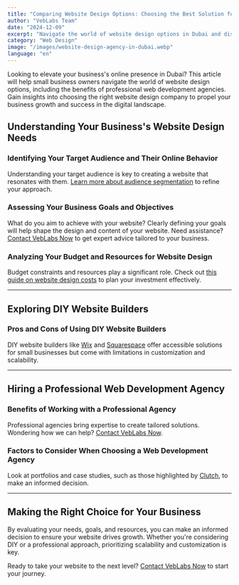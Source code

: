 ```yaml
---
title: "Comparing Website Design Options: Choosing the Best Solution for Your Business in Dubai"
author: "VebLabs Team"
date: "2024-12-09"
excerpt: "Navigate the world of website design options in Dubai and discover whether DIY platforms or professional web development agencies are the right fit for your business."
category: "Web Design"
image: "/images/website-design-agency-in-dubai.webp"
language: "en"
---
```


Looking to elevate your business's online presence in Dubai? This article will help small business owners navigate the world of website design options, including the benefits of professional web development agencies. Gain insights into choosing the right website design company to propel your business growth and success in the digital landscape.

## Understanding Your Business's Website Design Needs

### Identifying Your Target Audience and Their Online Behavior

Understanding your target audience is key to creating a website that resonates with them. [Learn more about audience segmentation](https://www.hubspot.com/marketing-statistics) to refine your approach.  

### Assessing Your Business Goals and Objectives

What do you aim to achieve with your website? Clearly defining your goals will help shape the design and content of your website. Need assistance? [Contact VebLabs Now](/{lang}/get-in-touch) to get expert advice tailored to your business.

### Analyzing Your Budget and Resources for Website Design

Budget constraints and resources play a significant role. Check out [this guide on website design costs](https://www.webfx.com/web-design/pricing/) to plan your investment effectively.

---

## Exploring DIY Website Builders

### Pros and Cons of Using DIY Website Builders

DIY website builders like [Wix](https://www.wix.com/) and [Squarespace](https://www.squarespace.com/) offer accessible solutions for small businesses but come with limitations in customization and scalability.  

---

## Hiring a Professional Web Development Agency

### Benefits of Working with a Professional Agency

Professional agencies bring expertise to create tailored solutions. Wondering how we can help? [Contact VebLabs Now](/{lang}/get-in-touch).

### Factors to Consider When Choosing a Web Development Agency

Look at portfolios and case studies, such as those highlighted by [Clutch](https://clutch.co/), to make an informed decision.

---

## Making the Right Choice for Your Business

By evaluating your needs, goals, and resources, you can make an informed decision to ensure your website drives growth. Whether you're considering DIY or a professional approach, prioritizing scalability and customization is key.  

Ready to take your website to the next level? [Contact VebLabs Now](/{lang}/get-in-touch) to start your journey.